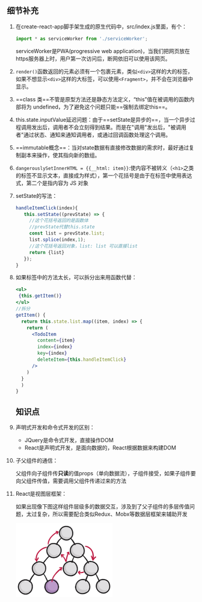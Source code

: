 ## 细节补充

1. 在create-react-app脚手架生成的原生代码中，src/index.js里面，有个：

   ```jsx
   import * as serviceWorker from './serviceWorker';
   ```

   serviceWorker是PWA(progressive web application)，当我们把网页放在https服务器上时，用户第一次访问后，断网依旧可以使用该网页。

2. `render()`函数返回的元素必须有一个包裹元素，类似`<div>`这样的大的标签，如果不想显示`<div>`这样的大标签，可以使用`<Fragment>`，并不会在浏览器中显示。

3.  ==class 类==不管是原型方法还是静态方法定义，“this”值在被调用的函数内部将为 undefined，为了避免这个问题只能==强制去绑定this==。

4. this.state.inputValue延迟问题：由于==setState是异步的==，当一个异步过程调用发出后，调用者不会立刻得到结果。而是在"调用"发出后，"被调用者"通过状态、通知来通知调用者，或通过回调函数处理这个调用。

5. ==immutable概念==：当对state数据有直接修改数据的需求时，最好通过复制副本来操作，使其指向新的数组。

6. `dangerouslySetInnerHTML = {{__html: item}}`:使内容不被转义（`<h1>`之类的标签不显示文本，直接成为样式），第一个花括号是由于在标签中使用表达式，第二个是指内容为 JS 对象

7. setState的写法：
    ```js
    handleItemClick(index){
       this.setState((prevState) => {
         //这个花括号返回的是函数体
         //prevState代替this.state
         const list = prevState.list;
         list.splice(index,1);
         //这个花括号返回对象，list: list 可以直接list
         return {list}
       });
    }
    ```
8. 如果标签中的方法太长，可以拆分出来用函数代替：

   ```jsx
   <ul>
   	{this.getItem()}
   </ul>
   //拆分
   getItem() {
     return this.state.list.map((item, index) => {
       return (
         <TodoItem
           content={item}
           index={index}
           key={index}
           deleteItem={this.handleItemClick}
         />
       )
     }
     )
   }
   ```

   ## 知识点

1. 声明式开发和命令式开发的区别：
   - JQuery是命令式开发，直接操作DOM
   - React是声明式开发，是面向数据的，React根据数据来构建DOM

2. 子父组件的通信：

   父组件向子组件传**只读**的值props（单向数据流），子组件接受，如果子组件要向父组件传值，需要调用父组件传递过来的方法

3. React是视图层框架：

   如果出现像下图这样组件层级多的数据交互，涉及到了父子组件的多层传值问题，太过复杂，所以需要配合类似Redux、Mobx等数据层框架来辅助开发

   <img src="res/image-20200207015910075.png" alt="image-20200207015910075" style="zoom:50%;" />

